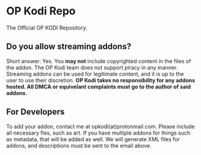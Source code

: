 # OP Kodi Repo
The Official OP KODI Repository.

## Do you allow streaming addons?
Short answer: Yes. You **may not** include copyrighted content in the files of the addon. The OP Kodi team does not support piracy in any manner. Streaming addons can be used for legitimate content, and it is up to the user to use their discretion. **OP Kodi takes no responsibility for any addons hosted. All DMCA or equivelant complaints must go to the author of said addons.**

## For Developers
To add your addon, contact me at opkodi(at)protonmail.com. Please include all necessary fles, such as art. If you have multiple addons for things such as metadata, that will be added as well. We will generate XML files for addons, and descriptions must be sent to the email above. 

